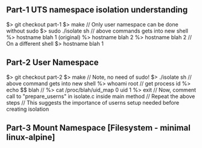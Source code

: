 ## Part-1 UTS namespace isolation understanding

$> git checkout part-1
$> make
// Only user namespace can be done without sudo
$> sudo ./isolate sh
// above commands gets into new shell
%> hostname
blah 1 (original)
%> hostname blah 2
%> hostname
blah 2
// On a different shell
$> hostname
blah 1

## Part-2 User Namespace

$> git checkout part-2
$> make
// Note, no need of sudo!
$> ./isolate sh
// above command gets into new shell
%> whoami
root
// get process id
%> echo $$
blah
// 
%> cat /proc/blah/uid_map
0 uid 1
%> exit
// Now, comment call to "prepare_userns" in isolate.c inside main method
// Repeat the above steps
// This suggests the importance of userns setup needed before creating isolation

## Part-3  Mount Namespace [Filesystem - minimal linux-alpine]
